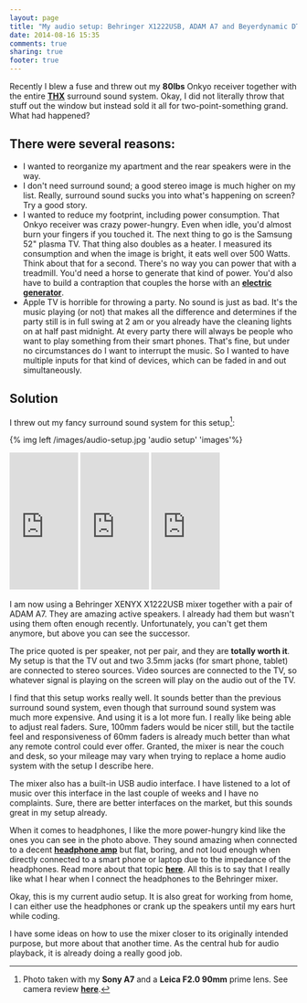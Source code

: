 ```yaml
---
layout: page
title: "My audio setup: Behringer X1222USB, ADAM A7 and Beyerdynamic DT-990"
date: 2014-08-16 15:35
comments: true
sharing: true
footer: true
---
```

Recently I blew a fuse and threw out my **80lbs** Onkyo receiver together with the entire **[THX](http://en.wikipedia.org/wiki/THX)** surround sound system. Okay, I did not literally throw that stuff out the window but instead sold it all for two-point-something grand. What had happened?

## There were several reasons:
* I wanted to reorganize my apartment and the rear speakers were in the way.
* I don't need surround sound; a good stereo image is much higher on my list. Really, surround sound sucks you into what's happening on screen? Try a good story.
* I wanted to reduce my footprint, including power consumption. That Onkyo receiver was crazy power-hungry. Even when idle, you'd almost burn your fingers if you touched it. The next thing to go is the Samsung 52" plasma TV. That thing also doubles as a heater. I measured its consumption and when the image is bright, it eats well over 500 Watts. Think about that for a second. There's no way you can power that with a treadmill. You'd need a horse to generate that kind of power. You'd also have to build a contraption that couples the horse with an **[electric generator](http://en.wikipedia.org/wiki/Electric_generator)**.
* Apple TV is horrible for throwing a party. No sound is just as bad. It's the music playing (or not) that makes all the difference and determines if the party still is in full swing at 2 am or you already have the cleaning lights on at half past midnight. At every party there will always be people who want to play something from their smart phones. That's fine, but under no circumstances do I want to interrupt the music. So I wanted to have multiple inputs for that kind of devices, which can be faded in and out simultaneously.

## Solution
I threw out my fancy surround sound system for this setup[^1]:

{% img left /images/audio-setup.jpg 'audio setup' 'images'%}

<iframe style="width:120px;height:240px;" marginwidth="0" marginheight="0" scrolling="no" frameborder="0" src="http://r.matthiasnehlsen.com/x1222usb/iframe">
</iframe>

<iframe style="width:120px;height:240px;" marginwidth="0" marginheight="0" scrolling="no" frameborder="0" src="http://r.matthiasnehlsen.com/dt990/iframe">
</iframe>

<iframe style="width:120px;height:240px;" marginwidth="0" marginheight="0" scrolling="no" frameborder="0" src="http://r.matthiasnehlsen.com/adam-a7x/iframe">
</iframe>

I am now using a Behringer XENYX X1222USB mixer together with a pair of ADAM A7. They are amazing active speakers. I already had them but wasn't using them often enough recently. Unfortunately, you can't get them anymore, but above you can see the successor.

The price quoted is per speaker, not per pair, and they are **totally worth it**. My setup is that the TV out and two 3.5mm jacks (for smart phone, tablet) are connected to stereo sources. Video sources are connected to the TV, so whatever signal is playing on the screen will play on the audio out of the TV.

I find that this setup works really well. It sounds better than the previous surround sound system, even though that surround sound system was much more expensive. And using it is a lot more fun. I really like being able to adjust real faders. Sure, 100mm faders would be nicer still, but the tactile feel and responsiveness of 60mm faders is already much better than what any remote control could ever offer. Granted, the mixer is near the couch and desk, so your mileage may vary when trying to replace a home audio system with the setup I describe here.

The mixer also has a built-in USB audio interface. I have listened to a lot of music over this interface in the last couple of weeks and I have no complaints. Sure, there are better interfaces on the market, but this sounds great in my setup already. 

When it comes to headphones, I like the more power-hungry kind like the ones you can see in the photo above. They sound amazing when connected to a decent **[headphone amp](http://en.wikipedia.org/wiki/Headphone_amplifier)** but flat, boring, and not loud enough when directly connected to a smart phone or laptop due to the impedance of the headphones. Read more about that topic **[here](http://nwavguy.blogspot.de/2011/02/headphone-impedance-explained.html)**. All this is to say that I really like what I hear when I connect the headphones to the Behringer mixer.

Okay, this is my current audio setup. It is also great for working from home, I can either use the headphones or crank up the speakers until my ears hurt while coding.

I have some ideas on how to use the mixer closer to its originally intended purpose, but more about that another time. As the central hub for audio playback, it is already doing a really good job. 

[^1]: Photo taken with my **Sony A7** and a **Leica F2.0 90mm** prime lens. See camera review **[here](/reviews/sony-a7)**.